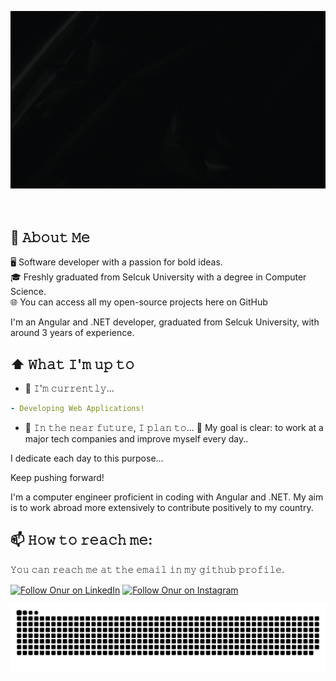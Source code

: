 [<img src="https://github.com/onurzencrl/onurzencrl/blob/main/onurprofile.gif" alt="👋 Hi there! I'm (Onur Zencirli)|https://onurzencirli.com)" title="👋 Hi there! I'm (Onur Zencirli)|https://onurzencirli.com)"/>](https://onurzencirli.com/)
<br>
<br>
<br>
## :book: 𝙰𝚋𝚘𝚞𝚝 𝙼𝚎

🖥 Software developer with a passion for bold ideas. <br>
🎓 Freshly graduated from Selcuk University with a degree in Computer Science. <br>
🌐 You can access all my open-source projects here on GitHub <br>

I'm an Angular and .NET developer, graduated from Selcuk University, with around 3 years of experience.
## ⬆ 𝚆𝚑𝚊𝚝 𝙸'𝚖 𝚞𝚙 𝚝𝚘
- 🔨 𝙸'𝚖 𝚌𝚞𝚛𝚛𝚎𝚗𝚝𝚕𝚢...
```yaml
- Developing Web Applications!
```
<!-- - 🔨 𝙸’𝚖 𝚌𝚞𝚛𝚛𝚎𝚗𝚝𝚕𝚢 𝚠𝚘𝚛𝚔𝚒𝚗𝚐 𝚘𝚗 𝚊 𝚗𝚎𝚠 [**𝚒𝟹𝚕𝚘𝚌𝚔-𝚌𝚘𝚕𝚘𝚛**](https://github.com/Raymo111/i3lock-color) 𝚛𝚎𝚕𝚎𝚊𝚜𝚎 -->
- 🎯 𝙸𝚗 𝚝𝚑𝚎 𝚗𝚎𝚊𝚛 𝚏𝚞𝚝𝚞𝚛𝚎, 𝙸 𝚙𝚕𝚊𝚗 𝚝𝚘...
🎯 My goal is clear: to work at a major tech companies and improve myself every day..

I dedicate each day to this purpose...

Keep pushing forward!

I'm a computer engineer proficient in coding with Angular and .NET.  My aim is to work abroad more extensively to contribute positively to my country.


## 📫 𝙷𝚘𝚠 𝚝𝚘 𝚛𝚎𝚊𝚌𝚑 𝚖𝚎:
𝚈𝚘𝚞 𝚌𝚊𝚗 𝚛𝚎𝚊𝚌𝚑 𝚖𝚎 𝚊𝚝 𝚝𝚑𝚎 𝚎𝚖𝚊𝚒𝚕 𝚒𝚗 𝚖𝚢 𝚐𝚒𝚝𝚑𝚞𝚋 𝚙𝚛𝚘𝚏𝚒𝚕𝚎.

<a href='https://tr.linkedin.com/in/onur-zencirli-63348a244'> <img src="https://raw.githubusercontent.com/Raymo111/Raymo111/master/socials/linkedin.png" height="40em" align="center" alt="Follow Onur on LinkedIn" title="Follow Onur on LinkedIn"/></a>
<a href='https://www.instagram.com/onurzencrl/?igshid=MzNlNGNkZWQ4Mg%3D%3D'>
<img src="https://raw.githubusercontent.com/Raymo111/Raymo111/master/socials/instagram.svg" height="40em" align="center" alt="Follow Onur on Instagram" title="Follow Onur on Instagram"/> </a>


<picture>
  <source
    media="(prefers-color-scheme: dark)"
    srcset="https://raw.githubusercontent.com/platane/snk/output/github-contribution-grid-snake-dark.svg"
  />
  <source
    media="(prefers-color-scheme: light)"
    srcset="https://raw.githubusercontent.com/platane/snk/output/github-contribution-grid-snake.svg"
  />
  <img
    alt="github contribution grid snake animation"
    src="https://raw.githubusercontent.com/platane/snk/output/github-contribution-grid-snake.svg"
  />
</picture>



